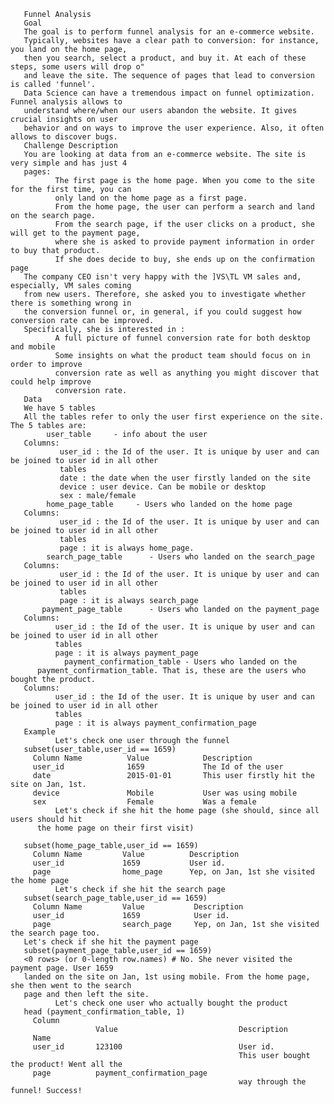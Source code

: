        Funnel Analysis
       Goal
       The goal is to perform funnel analysis for an e-commerce website.
       Typically, websites have a clear path to conversion: for instance, you land on the home page,
       then you search, select a product, and buy it. At each of these steps, some users will drop o"
       and leave the site. The sequence of pages that lead to conversion is called 'funnel'.
       Data Science can have a tremendous impact on funnel optimization. Funnel analysis allows to
       understand where/when our users abandon the website. It gives crucial insights on user
       behavior and on ways to improve the user experience. Also, it often allows to discover bugs.
       Challenge Description
       You are looking at data from an e-commerce website. The site is very simple and has just 4
       pages:
              The first page is the home page. When you come to the site for the first time, you can
              only land on the home page as a first page.
              From the home page, the user can perform a search and land on the search page.
              From the search page, if the user clicks on a product, she will get to the payment page,
              where she is asked to provide payment information in order to buy that product.
              If she does decide to buy, she ends up on the confirmation page
       The company CEO isn't very happy with the ]VS\TL VM sales and, especially, VM sales coming
       from new users. Therefore, she asked you to investigate whether there is something wrong in
       the conversion funnel or, in general, if you could suggest how conversion rate can be improved.
       Specifically, she is interested in :
              A full picture of funnel conversion rate for both desktop and mobile
              Some insights on what the product team should focus on in order to improve
              conversion rate as well as anything you might discover that could help improve
              conversion rate.
       Data
       We have 5 tables 
       All the tables refer to only the user first experience on the site. The 5 tables are:
            user_table     - info about the user
       Columns:
               user_id : the Id of the user. It is unique by user and can be joined to user id in all other
               tables
               date : the date when the user firstly landed on the site
               device : user device. Can be mobile or desktop
               sex : male/female
            home_page_table     - Users who landed on the home page
       Columns:
               user_id : the Id of the user. It is unique by user and can be joined to user id in all other
               tables
               page : it is always home_page.
            search_page_table      - Users who landed on the search_page
       Columns:
               user_id : the Id of the user. It is unique by user and can be joined to user id in all other
               tables
               page : it is always search_page
           payment_page_table      - Users who landed on the payment_page
       Columns:
              user_id : the Id of the user. It is unique by user and can be joined to user id in all other
              tables
              page : it is always payment_page
                payment_confirmation_table - Users who landed on the
          payment_confirmation_table. That is, these are the users who bought the product.
       Columns:
              user_id : the Id of the user. It is unique by user and can be joined to user id in all other
              tables
              page : it is always payment_confirmation_page
       Example
              Let's check one user through the funnel
       subset(user_table,user_id == 1659)
         Column Name          Value            Description
         user_id              1659             The Id of the user
         date                 2015-01-01       This user firstly hit the site on Jan, 1st.
         device               Mobile           User was using mobile
         sex                  Female           Was a female
              Let's check if she hit the home page (she should, since all users should hit
          the home page on their first visit)

       subset(home_page_table,user_id == 1659)
         Column Name         Value          Description
         user_id             1659           User id.
         page                home_page      Yep, on Jan, 1st she visited the home page
              Let's check if she hit the search page
       subset(search_page_table,user_id == 1659)
         Column Name         Value           Description
         user_id             1659            User id.
         page                search_page     Yep, on Jan, 1st she visited the search page too.
       Let's check if she hit the payment page
       subset(payment_page_table,user_id == 1659)
       <0 rows> (or 0-length row.names) # No. She never visited the payment page. User 1659
       landed on the site on Jan, 1st using mobile. From the home page, she then went to the search
       page and then left the site.
              Let's check one user who actually bought the product
       head (payment_confirmation_table, 1)
         Column
                       Value                           Description
         Name
         user_id       123100                          User id.
                                                       This user bought the product! Went all the
         page          payment_confirmation_page
                                                       way through the funnel! Success!

